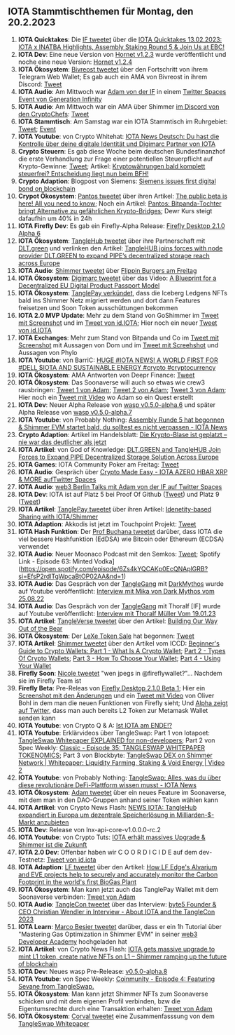 ## IOTA Stammtischthemen für Montag, den 20.2.2023

1. **IOTA Quicktakes**: Die [IF tweetet](https://twitter.com/iota/status/1625072415683362816?s=20&t=bm_qthnzqwDit2RR5X1HLQ) über die [IOTA Quicktakes 13.02.2023: IOTA x INATBA Highlights, Assembly Staking Round 5 & Join Us at EBC!](https://www.youtube.com/watch?v=mYoWP3GJ2ok)
2. **IOTA Dev**: Eine neue Version von [Hornet v1.2.3](https://github.com/iotaledger/hornet/releases/tag/v1.2.3) wurde veröffentlicht und noche eine neue Version: [Hornet v1.2.4](https://github.com/iotaledger/hornet/releases/tag/v1.2.4)
3. **IOTA Ökosystem**: [Bivreost tweetet](https://twitter.com/bivreost/status/1625413244297805826?s=20&t=bm_qthnzqwDit2RR5X1HLQ) über den Fortschritt von ihrem Telegram Web Wallet; Es gab auch ein AMA von Bivreost in ihrem Discord: [Tweet](https://twitter.com/bivreost/status/1625536941058818049?s=20&t=ajR_kRh91wuFL7fjDgPD2Q)
4. **IOTA Audio**: Am Mittwoch war [Adam von der IF](https://twitter.com/Schpoopel) in einem [Twitter Spaces Event von Generation Infinity](https://twitter.com/GenfinityIO/status/1625218112000868352?s=20&t=bm_qthnzqwDit2RR5X1HLQ)
5. **IOTA Audio**: Am Mittwoch war ein AMA über Shimmer [im Discord von den CryptoChefs](https://go.cryptochefs.io/discord): [Tweet](https://twitter.com/cryptochefs_io/status/1625193092151185424?s=20&t=bm_qthnzqwDit2RR5X1HLQ)
6. **IOTA Stammtisch**: Am Samstag war ein IOTA Stammtisch im Ruhrgebiet: [Tweet](https://twitter.com/IotaPunks_71/status/1625091752720838656?s=20&t=bm_qthnzqwDit2RR5X1HLQ); [Event](https://www.meetup.com/de-DE/the-future-of-web3-iota-stammtisch-ruhrgebiet/events/291309437/)
7. **IOTA Youtube**: von Crypto Whitehat: [IOTA News Deutsch: Du hast die Kontrolle über deine digitale Identität und Digimarc Partner von IOTA](https://www.youtube.com/watch?v=w7zFdDT8hBE&feature=youtu.be)
8. **Crypto Steuern**: Es gab diese Woche beim deutschen Bundesfinanzhof die erste Verhandlung zur Frage einer potentiellen Steuerpflicht auf Krypto-Gewinne: [Tweet](https://twitter.com/blockpit_io/status/1625478892575158272?s=20&t=QwDEN1PEk6O-lJbwzQMJBA); Artikel: [Kryptowährungen bald komplett steuerfrei? Entscheidung liegt nun beim BFH!](https://www.blocktrainer.de/kryptowaehrungen-bald-steuerfrei-bfh/)
9. **Crypto Adaption**: Blogpost von Siemens: [Siemens issues first digital bond on blockchain](https://press.siemens.com/global/en/pressrelease/siemens-issues-first-digital-bond-blockchain)
10. **Crypot Ökosystem**: [Pantos tweetet](https://twitter.com/PantosIO/status/1625505944690954245?s=20&t=MnhyLS-atGfrHwfweq5ZdQ) über ihren Artikel: [The public beta is here! All you need to know](https://medium.com/@PantosIO/the-public-beta-is-here-all-you-need-to-know-8adc2112a97b); Noch ein Artikel: [Pantos: Bitpanda-Tochter bringt Alternative zu gefährlichen Krypto-Bridges](https://www.trendingtopics.eu/pantos-crypto-bridges/); Dewr Kurs steigt dafaufhin um 40% in 24h
11. **IOTA Firefly Dev**: Es gab ein Firefly-Alpha Release: [Firefly Desktop 2.1.0 Alpha 6](https://github.com/iotaledger/firefly/releases/tag/desktop-2.1.0-alpha-6)
12. **IOTA Ökosystem**: [TangleHub tweetet](https://twitter.com/Tanglehub_eu/status/1625522990388486145?s=20&t=Neh_mjjQiPCqMjY7CQkc8g) über ihre Partnerschaft mit [DLT.green]() und verlinken den Artikel: [TangleHUB joins forces with node provider DLT.GREEN to expand PIPE’s decentralized storage reach across Europe](https://tanglehub.eu/tanglehub-dlt-green-partnership-expand-pipe-decentralized-storage-europe/)
13. **IOTA Audio**: [Shimmer tweetet](https://twitter.com/shimmernet/status/1625525343711887362?s=20&t=Neh_mjjQiPCqMjY7CQkc8g) über [Flippin Burgers am Freitag](https://twitter.com/i/spaces/1eaKbrRpXZRKX)
14. **IOTA Ökosystem**: [Digimarc tweetet](https://twitter.com/digimarc/status/1625556430278340608?s=20&t=-Ncd-NUsFsXFPaPHr-Ne6Q) über das Video: [A Blueprint for a Decentralized EU Digital Product Passport Model](https://www.youtube.com/watch?v=NfJ4yiyAriw)
15. **IOTA Ökosystem**: [TanglePay verkündet](https://twitter.com/tanglepaycom/status/1625749600874426368?s=20&t=ajR_kRh91wuFL7fjDgPD2Q), dass die Iceberg Ledgens NFTs bald ins Shimmer Netz migriert werden und dort dann Features freisetzen und Soon Token ausschüttungen bekommen
16. **IOTA 2.0 MVP Update**: Mehr zu dem Stand von GoShimmer im [Tweet mit Screenshot](https://twitter.com/Vrom14286662/status/1625719635487166464?s=20&t=ajR_kRh91wuFL7fjDgPD2Q) und im [Tweet von id.IOTA](https://twitter.com/id_iota/status/1626147176261861376?s=20&t=MD7yUdnNSxN-76ovzb5cJA); Hier noch ein neuer [Tweet von id.IOTA](https://twitter.com/id_iota/status/1626510825065177090?s=20)
17. **IOTA Exchanges**: Mehr zum Stand von Bitpanda und Co im [Tweet mit Screenshot](https://twitter.com/TangleVerseWeb/status/1625611092813553694?s=20&t=ajR_kRh91wuFL7fjDgPD2Q) mit Aussagen von Dom und im [Tweet mit Screehshot](https://twitter.com/Vrom14286662/status/1626131775691825152?s=20&t=MD7yUdnNSxN-76ovzb5cJA) und Aussagen von Phylo
18. **IOTA Youtube**: von BarriC: [HUGE #IOTA NEWS! A WORLD FIRST FOR #DELL $IOTA AND SUSTAINABLE ENERGY #crypto #cryptocurrency](https://www.youtube.com/watch?v=uHShMpsieT4)
19. **IOTA Ökosystem**: AMA Antworten von Deepr Finance: [Tweet](https://twitter.com/DeeprFinance/status/1625858113474801669?s=20&t=ajR_kRh91wuFL7fjDgPD2Q)
20. **IOTA Ökosystem**: Das Soonaverse will auch so etwas wie crew3 rausbringen: [Tweet 1 von Adam](https://twitter.com/adam_unchained/status/1625914557666578432?s=20&t=NGnPeY-PNS2QP3O3z-LkNA); [Tweet 2 von Adam](https://twitter.com/adam_unchained/status/1625915036152791045?s=20&t=NGnPeY-PNS2QP3O3z-LkNA); [Tweet 3 von Adam](https://twitter.com/adam_unchained/status/1625933892032294913?s=20&t=NGnPeY-PNS2QP3O3z-LkNA); Hier noch ein [Tweet mit Video](https://twitter.com/adam_unchained/status/1625938861833715712?s=20&t=NGnPeY-PNS2QP3O3z-LkNA) wo Adam so ein Quest erstellt
21. **IOTA Dev**: Neuer Alpha Release von [wasp v0.5.0-alpha.6](https://github.com/iotaledger/wasp/releases/tag/v0.5.0-alpha.6) und später Alpha Release von [wasp v0.5.0-alpha.7](https://github.com/iotaledger/wasp/releases/tag/v0.5.0-alpha.7)
22. **IOTA Youtube**: von Probably Nothing: [Assembly Runde 5 hat begonnen & Shimmer EVM startet bald, du solltest es nicht verpassen - IOTA News](https://www.youtube.com/watch?v=cGeXWRC7pn4)
23. **Crypto Adaption**: Artikel im Handelsblatt: [Die Krypto-Blase ist geplatzt – nie war das deutlicher als jetzt](https://www.handelsblatt.com/meinung/kommentare/kommentar-die-krypto-blase-ist-geplatzt-nie-war-das-deutlicher-als-jetzt/28980158.html)
24. **IOTA Artikel**: von God of Knowledge: [DLT.GREEN and TangleHUB Join Forces to Expand PIPE Decentralized Storage Solution Across Europe](https://medium.com/@God-of-Knowledge/dlt-green-and-tanglehub-join-forces-to-expand-pipe-decentralized-storage-solution-across-europe-79ef4e0233d)
25. **IOTA Games**: IOTA Community Poker am Freitag: [Tweet](https://twitter.com/IotaPunks_71/status/1626111156745117696?s=20)
26. **IOTA Audio**: Gespräch über [Crypto Made Easy - IOTA AZERO HBAR XRP & MORE aufTwitter Spaces](https://twitter.com/Schpoopel/status/1625959547637563402?s=20)
27. **IOTA Audio**: [web3 Berlin Talks mit Adam von der IF auf Twitter Spaces](https://twitter.com/berlinweb3com/status/1625500494302167042?s=20)
28. **IOTA Dev**: IOTA ist auf Platz 5 bei Proof Of Github ([Tweet](https://twitter.com/ProofofGitHub/status/1626129268542504960?s=20&t=MD7yUdnNSxN-76ovzb5cJA)) und Platz 9 ([Tweet](https://twitter.com/ProofofGitHub/status/1626854083939258368?s=20))
29. **IOTA Artikel**: [TanglePay tweetet](https://twitter.com/tanglepaycom/status/1626158010753253376?s=20&t=MD7yUdnNSxN-76ovzb5cJA) über ihren Artikel: [Idenetity-based Sharing with IOTA/Shimmer](https://medium.com/@tanglepay/idenetity-based-sharing-with-iota-shimmer-5779ad110efd)
30. **IOTA Adaption**: Akkodis ist jetzt im Touchpoint Projekt: [Tweet](https://twitter.com/Sebasti65365174/status/1626152008611684352?s=20&t=MD7yUdnNSxN-76ovzb5cJA)
31. **IOTA Hash Funktion**: Der [Prof Buchana tweetet](https://twitter.com/billatnapier/status/1626143282680963074?s=20&t=MD7yUdnNSxN-76ovzb5cJA) darüber, dass IOTA die viel bessere Hashfunktion (EdDSA) wie Bitcoin oder Ethereum (ECDSA) verwendet
32. **IOTA Audio**: Neuer Moonaco Podcast mit den Semkos: [Tweet](https://twitter.com/MoonacoPodcast/status/1626173618957824001?s=20&t=MD7yUdnNSxN-76ovzb5cJA); Spotify Link - Episode 63: Minted Vodka](https://open.spotify.com/episode/6Zs4kYQCAKp0EcQNAplGRB?si=EfsP2rdlTgWpcaBtOP02AA&nd=1)
33. **IOTA Audio**: Das Gespräch von der [TangleGang](https://twitter.com/GangTangleTalk) mit [DarkMythos](https://twitter.com/DarkMythosIOTA) wurde auf Youtube veröffentlicht: [Interview mit Mika von Dark Mythos vom 25.08.22](https://www.youtube.com/watch?v=FMyp-z_2kHU)
34. **IOTA Audio**: Das Gespräch von der [TangleGang](https://twitter.com/GangTangleTalk) mit Thoralf [IF] wurde auf Youtube veröffentlicht: [Interview mit Thoralf Müller Vom 19.01.23](https://www.youtube.com/watch?v=6p_0hEnjb18&t=2599s)
35. **IOTA Artikel**: [TangleVerse tweetet](https://twitter.com/TangleVerseWeb/status/1623382772122263728?s=20&t=MD7yUdnNSxN-76ovzb5cJA) über den Artikel: [Building Our Way Out of the Bear](https://iotacreator.substack.com/p/building-our-way-out-of-the-bear?sd=pf)
36. **IOTA Ökosystem**: Der [LeXe Token Sale](https://twitter.com/LendeXeFinance/status/1626005501241589762?s=20&t=MD7yUdnNSxN-76ovzb5cJA) hat begonnen: [Tweet](https://twitter.com/LendeXeFinance/status/1626005501241589762?s=20&t=MD7yUdnNSxN-76ovzb5cJA) 
37. **IOTA Artikel**: [Shimmer tweetet](https://twitter.com/shimmernet/status/1626219859703914497?s=20&t=MD7yUdnNSxN-76ovzb5cJA) über den Artikel vom ICCD: [Beginner's Guide to Crypto Wallets: Part 1 - What Is A Crypto Wallet](https://blog.shimmer.network/beginners-guide-crypto-wallets-part1/); [Part 2 - Types Of Crypto Wallets](https://blog.shimmer.network/beginners-guide-crypto-wallets-part2/); [Part 3 - How To Choose Your Wallet](https://blog.shimmer.network/beginners-guide-crypto-wallets-part3/); [Part 4 - Using Your Wallet](https://blog.shimmer.network/beginners-guide-crypto-wallets-part4/)
38. **Firefly Soon**: [Nicole tweetet](https://twitter.com/cheerful_nicole/status/1626195170751381505?s=20&t=MD7yUdnNSxN-76ovzb5cJA) "wen jpegs in 
@fireflywallet?"... Nachdem sie im Firefly Team ist
39. **Firefly Beta**: Pre-Releas von [Firefly Desktop 2.1.0 Beta 1](https://github.com/iotaledger/firefly/releases/tag/desktop-2.1.0-beta-1); Hier ein [Screenshot mit den Änderungen](https://twitter.com/bennnni_web3/status/1626253459488968714?s=20) und ein [Tweet mit Video](https://twitter.com/bohl_oliver/status/1626282822909456384?s=20) von Oliver Bohl in dem man die neuen Funktionen von Firefly sieht; Und [Alpha zeigt auf Twitter](https://twitter.com/0xAlphaRho/status/1626693254858133515?s=20), dass man auch bereits L2 Token zur Metamask Wallet senden kann
40. **IOTA Youtube**: von Crypto Q & A: [Ist IOTA am ENDE!?](https://www.youtube.com/watch?v=gKWUmtVjI4A)
41. **IOTA Youtube**: Erklärvideos über TangleSwap: Part 1 von Iotapoet: [TangleSwap Whitepaper EXPLAINED for non-developers](https://www.youtube.com/watch?v=JdL8taGODgw); Part 2 von Spec Weekly: [Classic - Episode 35: TANGLESWAP WHITEPAPER TOKENOMICS](https://www.youtube.com/watch?v=Inb3qADlgq4); Part 3 von Blockbyte: [TangleSwap DEX on Shimmer Network | Whitepaper: Liquidity Farming, Staking & Void Energy | Video 2](https://www.youtube.com/watch?v=JmsbEil8Hy4)
42. **IOTA Youtube**: von Probably Nothing: [TangleSwap: Alles, was du über diese revolutionäre DeFi-Plattform wissen musst - IOTA News](https://www.youtube.com/watch?v=8ZVjQZ8oLCo)
43. **IOTA Ökosystem**: [Adam tweetet](https://twitter.com/adam_unchained/status/1626279922347184128?s=20) über ein neues Feature im Soonaverse, mit dem man in den DAO-Gruppen anhand seiner Token wählen kann
44. **IOTA Artikel**: von Crypto News Flash: [NEWS IOTA: TangleHub expandiert in Europa um dezentrale Speicherlösung in Milliarden-$-Markt anzubieten](https://www.crypto-news-flash.com/de/iota-tanglehub-expandiert-in-europa-und-bietet-dezentrale-speicherloesung/?feed_id=13060&_unique_id=63ef64750d1a1)
45. **IOTA Dev**: Release von Inx-api-core-v1.0.0.0-rc.2 
46. **IOTA Youtube**: von Crypto Tuts: [IOTA erhält massives Upgrade & Shimmer ist die Zukunft](https://www.youtube.com/watch?v=xiAy-2P52wg&feature=youtu.be)
47. **IOTA 2.0 Dev**: Offenbar haben wir C O O R D I C I D E auf dem dev-Testnetz: [Tweet von id.iota](https://twitter.com/id_iota/status/1626630314603708424)
48. **IOTA Adaption**: [LF tweetet](https://twitter.com/LF_Edge/status/1626613214799712258?s=20) über den Artikel: [How LF Edge's Alvarium and EVE projects help to securely and accurately monitor the Carbon Footprint in the world's first BioGas Plant](https://www.lfedge.org/wp-content/uploads/2023/02/LFEdge_ProjectAlvariumEVE_CaseStudy_013123.pdf?utm_content=237861204&utm_medium=social&utm_source=twitter&hss_channel=tw-1085641282175741952)
49. **IOTA Ökosystem**: Man kann jetzt auch das TanglePay Wallet mit dem Soonaverse verbinden: [Tweet von Adam](https://twitter.com/adam_unchained/status/1626640113597042690?s=20)
50. **IOTA Audio**: [TangleCon tweetet](https://twitter.com/TangleCon/status/1626597309801967616?s=20) über das Interview: [byte5 Founder & CEO Christian Wendler in Interview - About IOTA and the TangleCon 2023](https://tanglecon.vercel.app/blog/interview-with-christian-wendler/)
51. **IOTA Learn**: [Marco Besier tweetet](https://twitter.com/marcobesier/status/1626537515535458304?s=20) darüber, dass er ein 1h Tutorial über "Mastering Gas Optimization in Shimmer EVM" in seiner [web3 Developer Academy](https://membership.marcobesier.com/) hochgeladen hat
52. **IOTA Artikel**: von Crypto News Flash: [IOTA gets massive upgrade to mint L1 token, create native NFTs on L1 – Shimmer ramping up the future of blockchain](https://www.crypto-news-flash.com/iota-gets-massive-upgrade-to-mint-l1-token-create-native-nfts-on-l1-shimmer-ramping-up-the-future-of-blockchain/)
53. **IOTA Dev**: Neues wasp Pre-Release: [v0.5.0-alpha.8](https://github.com/iotaledger/wasp/releases/tag/v0.5.0-alpha.8)
54. **IOTA Youtube**: von Spec Weekly: [Coinmunity - Episode 4: Featuring Sevane from TangleSwap.](https://www.youtube.com/watch?v=2dOaCJxR7PM)
55. **IOTA Ökosystem**: Man kann jetzt Shimmer NFTs zum Soonaverse schicken und mit dem eigenen Profil verbinden, bzw die Eigentumsrechte durch eine Transaktion erhalten: [Tweet von Adam](https://twitter.com/adam_unchained/status/1626817612071194624?s=20)
56. **IOTA Ökosystem**: [Corval tweetet](https://twitter.com/MasonCorval/status/1626696551253921810?s=20) eine Zusammenfasssung von dem [TangleSwap Whitepaper](http://whitepaper.tangleswap.exchange/)




